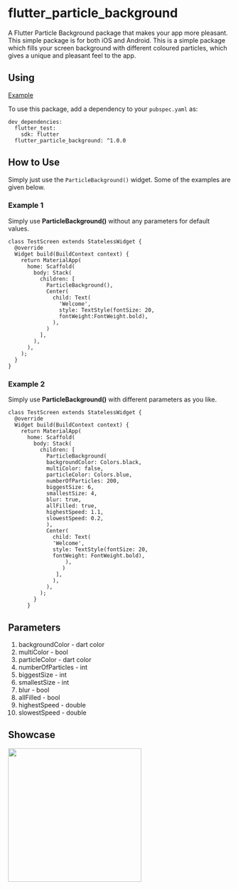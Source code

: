 # flutter_particle_background

A Flutter Particle Background package that makes your app more pleasant. This simple package is for both iOS and Android. This is a simple package which fills your screen background with different coloured particles, which gives a unique and pleasant feel to the app.


## Using

[Example](https://github.com/abdullahriaz95/Flutter-ParticleBackground/blob/master/example/example_app.dart)

To use this package, add a dependency to your `pubspec.yaml` as:

    dev_dependencies:  
      flutter_test:  
        sdk: flutter
      flutter_particle_background: ^1.0.0


## How to Use

Simply just use the `ParticleBackground()` widget. Some of the examples are given below.

### Example 1
Simply use **ParticleBackground()** without any parameters for default values.

    class TestScreen extends StatelessWidget {  
      @override  
      Widget build(BuildContext context) {  
        return MaterialApp(  
          home: Scaffold(  
            body: Stack(  
              children: [  
                ParticleBackground(),  
			    Center(  
                  child: Text(  
                    'Welcome',  
				    style: TextStyle(fontSize: 20, 
				    fontWeight:FontWeight.bold),  
			      ),  
			    )  
              ],  
		    ),  
		  ),  
	    );  
      }  
    }
    
### Example 2
Simply use **ParticleBackground()** with different parameters as you like.

    class TestScreen extends StatelessWidget {  
      @override  
      Widget build(BuildContext context) {  
        return MaterialApp(  
          home: Scaffold(  
            body: Stack(  
              children: [  
                ParticleBackground(
                backgroundColor: Colors.black,  
    		    multiColor: false,  
    		    particleColor: Colors.blue,  
    		    numberOfParticles: 200,  
    		    biggestSize: 6,  
    		    smallestSize: 4,  
    		    blur: true,  
    		    allFilled: true,  
    		    highestSpeed: 1.1,  
    		    slowestSpeed: 0.2,
    		    ),  
    		    Center(  
                  child: Text(  
                  'Welcome',  
    		      style: TextStyle(fontSize: 20, 
    		      fontWeight: FontWeight.bold),  
    			      ),  
    			     )  
    	           ],  
    		      ),  
    		    ),  
    	      );  
    		}  
    	  }

   
## Parameters

 1. backgroundColor - dart color   
 2. multiColor - bool
 3. particleColor - dart color 
 4. numberOfParticles - int 
 5. biggestSize - int 
 6. smallestSize - int   
 7. blur - bool
 8. allFilled - bool
 9. highestSpeed - double
 10. slowestSpeed - double

## Showcase
<img src="screenshots/1.gif" height="300em" />

